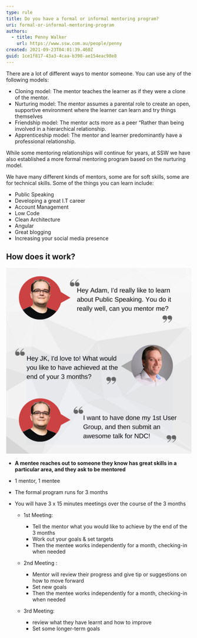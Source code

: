 ```yaml
---
type: rule
title: Do you have a formal or informal mentoring program?
uri: formal-or-informal-mentoring-program
authors:
  - title: Penny Walker
    url: https://www.ssw.com.au/people/penny
created: 2021-09-23T04:01:39.460Z
guid: 1ce1f817-43a3-4caa-b398-ae154eac98e8
---
```

There are a lot of different ways to mentor someone. You can use any of the following models:

* Cloning model: The mentor teaches the learner as if they were a clone of the mentor.        
* Nurturing model: The mentor assumes a parental role to create an open, supportive environment where the learner can learn and try things themselves
* Friendship model: The mentor acts more as a peer “Rather than being involved in a hierarchical relationship.
* Apprenticeship model: The mentor and learner predominantly have a professional relationship.

<!--endintro-->

While some mentoring relationships will continue for years, at SSW we have also established a more formal mentoring program based on the nurturing model.

We have many different kinds of mentors, some are for soft skills, some are for technical skills. Some of the things you can learn include:

* Public Speaking
* Developing a great I.T career
* Account Management
* Low Code
* Clean Architecture
* Angular
* Great blogging
* Increasing your social media presence 

## How does it work?

![](mentoring-talk.png)

* **A mentee reaches out to someone they know has great skills in a particular area, and they ask to be mentored**
* 1 mentor, 1 mentee
* The formal program runs for 3 months
* You will have 3 x 15 minutes meetings over the course of the 3 months

  * 1st Meeting:

    * Tell the mentor what you would like to achieve by the end of the 3 months
    * Work out your goals & set targets
    * Then the mentee works independently for a month, checking-in when needed
  * 2nd Meeting :

    * Mentor will review their progress and give tip or suggestions on how to move forward
    * Set new goals
    * Then the mentee works independently for a month, checking-in when needed
  * 3rd Meeting:

    * review what they have learnt and how to improve
    * Set some longer-term goals